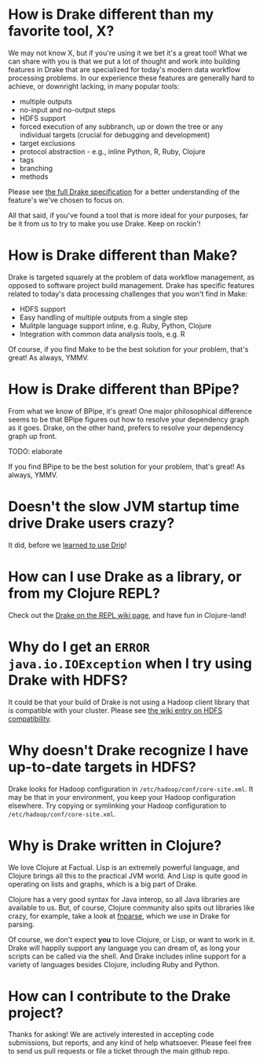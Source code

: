 # How is Drake different than my favorite tool, X?

We may not know X, but if you're using it we bet it's a great tool! What we
can share with you is that we put a lot of thought and work into building
features in Drake that are specialized for today's modern data workflow
processing problems. In our experience these features are generally hard
to achieve, or downright lacking, in many popular tools:

* multiple outputs
* no-input and no-output steps
* HDFS support
* forced execution of any subbranch, up or down the tree or any individual targets (crucial for debugging and development)
* target exclusions
* protocol abstraction - e.g., inline Python, R, Ruby, Clojure
* tags
* branching
* methods

Please see [the full Drake specification](https://docs.google.com/document/d/1bF-OKNLIG10v_lMes_m4yyaJtAaJKtdK0Jizvi_MNsg/edit) for a better understanding of the
feature's we've chosen to focus on.

All that said, if you've found a tool that is more ideal for your purposes,
far be it from us to try to make you use Drake. Keep on rockin'!

# How is Drake different than Make?

Drake is targeted squarely at the problem of data workflow management,
as opposed to software project build management. Drake has specific features
related to today's data processing challenges that you won't find in Make:

* HDFS support
* Easy handling of multiple outputs from a single step
* Mulitple language support inline, e.g. Ruby, Python, Clojure
* Integration with common data analysis tools, e.g. R

Of course, if you find Make to be the best solution for your problem, that's
great! As always, YMMV.

# How is Drake different than BPipe?

From what we know of BPipe, it's great! One major philosophical difference
seems to be that BPipe figures out how to resolve your dependency graph as
it goes. Drake, on the other hand, prefers to resolve your dependency
graph up front.

TODO: elaborate

If you find BPipe to be the best solution for your problem, that's
great! As always, YMMV.

# Doesn't the slow JVM startup time drive Drake users crazy?

It did, before we [learned to use Drip](https://github.com/Factual/drake/wiki/Faster-startup:-Drake-with-Drip)!

# How can I use Drake as a library, or from my Clojure REPL?

Check out the [Drake on the REPL wiki page](https://github.com/Factual/drake/wiki/Drake-on-the-REPL),
and have fun in Clojure-land!

# Why do I get an `ERROR java.io.IOException` when I try using Drake with HDFS?

It could be that your build of Drake is not using a Hadoop client library that
is compatible with your cluster. Please see [the wiki entry on HDFS compatibility](https://github.com/Factual/drake/wiki/HDFS-Compatibility).

# Why doesn't Drake recognize I have up-to-date targets in HDFS?

Drake looks for Hadoop configuration in `/etc/hadoop/conf/core-site.xml`. It
may be that in your environment, you keep your Hadoop configuration elsewhere.
Try copying or symlinking your Hadoop configuration to `/etc/hadoop/conf/core-site.xml`.

# Why is Drake written in Clojure?

We love Clojure at Factual. Lisp is an extremely powerful language, and
Clojure brings all this to the practical JVM world. And Lisp is quite good
in operating on lists and graphs, which is a big part of Drake.

Clojure has a very good syntax for Java interop, so all Java libraries are
available to us. But, of course, Clojure community also spits out libraries
like crazy, for example, take a look at [fnparse](https://github.com/joshua-choi/fnparse),
which we use in Drake for parsing.

Of course, we don't expect **you** to love Clojure, or Lisp, or want to
work in it. Drake will happily support any language you can dream of, as long
your scripts can be called via the shell. And Drake includes inline support
for a variety of languages besides Clojure, including Ruby and Python.

# How can I contribute to the Drake project?

Thanks for asking! We are actively interested in accepting code submissions, but reports, and
any kind of help whatsoever. Please feel free to send us pull requests or file
a ticket through the main github repo.
